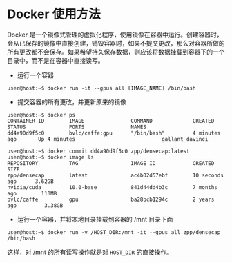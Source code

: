 # Docker 使用方法

Docker 是一个镜像式管理的虚拟化程序，使用镜像在容器中运行。创建容器时，会从已保存的镜像中直接创建，销毁容器时，如果不提交更改，那么对容器所做的所有更改都不会保存。如果希望持久保存数据，则应该将数据挂载到容器下的一个目录中，而不是在容器中直接读写。

* 运行一个容器
```console
user@host:~$ docker run -it --gpus all [IMAGE_NAME] /bin/bash
```

* 提交容器的所有更改，并更新原来的镜像
```console
user@host:~$ docker ps
CONTAINER ID        IMAGE               COMMAND             CREATED             STATUS              PORTS               NAMES
dd4a90d9f5c0        bvlc/caffe:gpu      "/bin/bash"         4 minutes ago       Up 4 minutes                            gallant_davinci

user@host:~$ docker commit dd4a90d9f5c0 zpp/densecap:latest
user@host:~$ docker image ls
REPOSITORY          TAG                 IMAGE ID            CREATED             SIZE
zpp/densecap        latest              ac4b02d57ebf        10 seconds ago      3.62GB
nvidia/cuda         10.0-base           841d44dd4b3c        7 months ago        110MB
bvlc/caffe          gpu                 ba28bcb1294c        2 years ago         3.38GB

```

* 运行一个容器，并将本地目录挂载到容器的 /mnt 目录下面
```console
user@host:~$ docker run -v /HOST_DIR:/mnt -it --gpus all zpp/densecap /bin/bash
```
这样，对 /mnt 的所有读写操作就是对 `HOST_DIR` 的直接操作。
